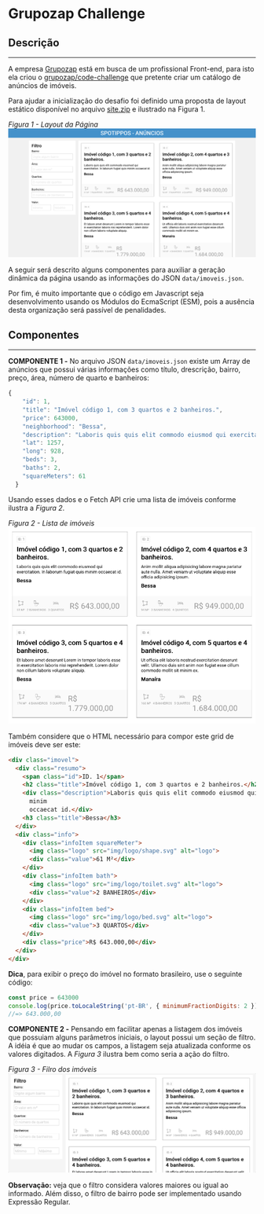 # Grupozap Challenge

## Descrição
---

A empresa [Grupozap](https://www.grupozap.com) está em busca de um profissional Front-end, para isto ela criou o [grupozap/code-challenge](https://github.com/grupozap/code-challenge/blob/master/frontend.md) que pretente criar um catálogo de anúncios de imóveis.

Para ajudar a inicialização do desafio foi definido uma proposta de layout estático disponível no arquivo [site.zip](site.zip) e ilustrado na Figura 1.

*Figura 1 - Layout da Página*
![Layout da Página](assets/layout.png)

A seguir será descrito alguns componentes para auxiliar a geração dinâmica da página usando as informações do JSON `data/imoveis.json`.

Por fim, é muito importante que o código em Javascript seja desenvolvimento usando os Módulos do EcmaScript (ESM), pois a ausência desta organização será passível de penalidades.

## Componentes
---

**COMPONENTE 1 -** No arquivo JSON `data/imoveis.json` existe um Array de anúncios que possui várias informações como título, drescrição, bairro, preço, área, número de quarto e banheiros:

```js
{
    "id": 1,
    "title": "Imóvel código 1, com 3 quartos e 2 banheiros.",
    "price": 643000,
    "neighborhood": "Bessa",
    "description": "Laboris quis quis elit commodo eiusmod qui exercitation. In laborum fugiat quis minim occaecat id.",
    "lat": 1257,
    "long": 928,
    "beds": 3,
    "baths": 2,
    "squareMeters": 61
  }
```

Usando esses dados e o Fetch API crie uma lista de imóveis conforme ilustra a *Figura 2*.

*Figura 2 - Lista de imóveis*<br>
![Lista de imóveis](assets/imoveis.png)

Também considere que o HTML necessário para compor este grid de imóveis deve ser este:

```html
<div class="imovel">
  <div class="resumo">
    <span class="id">ID. 1</span>
    <h2 class="title">Imóvel código 1, com 3 quartos e 2 banheiros.</h2>
    <div class="description">Laboris quis quis elit commodo eiusmod qui exercitation. In laborum fugiat quis
      minim
      occaecat id.</div>
    <h3 class="title">Bessa</h3>
  </div>
  <div class="info">
    <div class="infoItem squareMeter">
      <img class="logo" src="img/logo/shape.svg" alt="logo">
      <div class="value">61 M²</div>
    </div>
    <div class="infoItem bath">
      <img class="logo" src="img/logo/toilet.svg" alt="logo">
      <div class="value">2 BANHEIROS</div>
    </div>
    <div class="infoItem bed">
      <img class="logo" src="img/logo/bed.svg" alt="logo">
      <div class="value">3 QUARTOS</div>
    </div>
    <div class="price">R$ 643.000,00</div>
  </div>
</div>
```

**Dica**, para exibir o preço do imóvel no formato brasileiro, use o seguinte código:

```js
const price = 643000
console.log(price.toLocaleString('pt-BR', { minimumFractionDigits: 2 }))
//=> 643.000,00
```

**COMPONENTE 2 -** Pensando em facilitar apenas a listagem dos imóveis que possuiam alguns parâmetros iniciais, o layout possui um seção de filtro. A idéia é que ao mudar os campos, a listagem seja atualizada conforme os valores digitados. A *Figura 3* ilustra bem como seria a ação do filtro.

*Figura 3 - Filro dos imóveis*<br>
![Filtro dos imóveis](assets/filtro.gif)

**Observação:** veja que o filtro considera valores maiores ou igual ao informado. Além disso, o filtro de bairro pode ser implementado usando Expressão Regular.

<br>
<br>

<!-- > [Alternativa de resposta](site-response/). -->